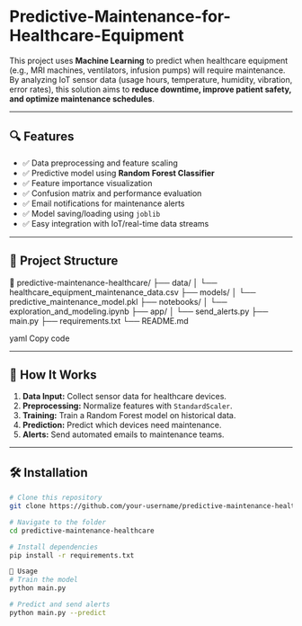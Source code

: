 # Predictive-Maintenance-for-Healthcare-Equipment
This project uses **Machine Learning** to predict when healthcare equipment (e.g., MRI machines, ventilators, infusion pumps) will require maintenance.  
By analyzing IoT sensor data (usage hours, temperature, humidity, vibration, error rates), this solution aims to **reduce downtime, improve patient safety, and optimize maintenance schedules**.

---

## 🔍 Features
- ✅ Data preprocessing and feature scaling
- ✅ Predictive model using **Random Forest Classifier**
- ✅ Feature importance visualization
- ✅ Confusion matrix and performance evaluation
- ✅ Email notifications for maintenance alerts
- ✅ Model saving/loading using `joblib`
- ✅ Easy integration with IoT/real-time data streams

---

## 📂 Project Structure
📁 predictive-maintenance-healthcare/
├── data/
│ └── healthcare_equipment_maintenance_data.csv
├── models/
│ └── predictive_maintenance_model.pkl
├── notebooks/
│ └── exploration_and_modeling.ipynb
├── app/
│ └── send_alerts.py
├── main.py
├── requirements.txt
└── README.md

yaml
Copy code

---

## 🧪 How It Works
1. **Data Input:** Collect sensor data for healthcare devices.
2. **Preprocessing:** Normalize features with `StandardScaler`.
3. **Training:** Train a Random Forest model on historical data.
4. **Prediction:** Predict which devices need maintenance.
5. **Alerts:** Send automated emails to maintenance teams.

---

## 🛠️ Installation

```bash
# Clone this repository
git clone https://github.com/your-username/predictive-maintenance-healthcare.git

# Navigate to the folder
cd predictive-maintenance-healthcare

# Install dependencies
pip install -r requirements.txt

🚀 Usage
# Train the model
python main.py

# Predict and send alerts
python main.py --predict
